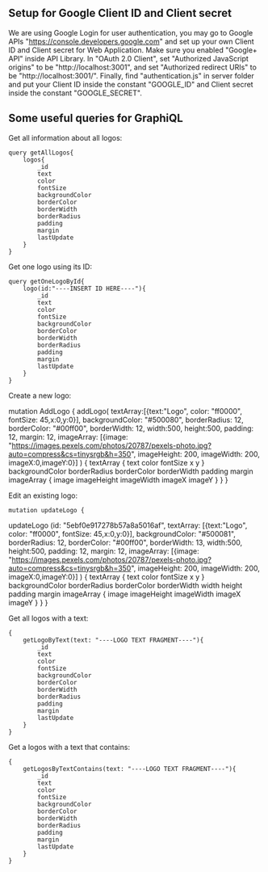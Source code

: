 ## Setup for Google Client ID and Client secret
We are using Google Login for user authentication, you may go to Google APIs "https://console.developers.google.com" and set up your own Client ID and Client secret for Web Application. Make sure you enabled "Google+ API" inside API Library. In "OAuth 2.0 Client", set "Authorized JavaScript origins" to be "http://localhost:3001", and set "Authorized redirect URIs" to be "http://localhost:3001/". Finally, find "authentication.js" in server folder and put your Client ID inside the constant "GOOGLE_ID" and Client secret inside the constant "GOOGLE_SECRET".


## Some useful queries for GraphiQL

Get all information about all logos:

    query getAllLogos{
        logos{
            _id
            text
            color
            fontSize
            backgroundColor
            borderColor
            borderWidth
            borderRadius
            padding
            margin
            lastUpdate
        }
    }

Get one logo using its ID:

    query getOneLogoById{
        logo(id:"----INSERT ID HERE----"){
            _id
            text
            color
            fontSize
            backgroundColor
            borderColor
            borderWidth
            borderRadius
            padding
            margin
            lastUpdate
        }
    }

Create a new logo:

   mutation AddLogo {
   addLogo(
    textArray:[{text:"Logo", color: "ff0000", fontSize: 45,x:0,y:0}],
    backgroundColor: "#500080", 
    borderRadius: 12, 
    borderColor: "#00ff00", 
    borderWidth: 12, 
    width:500,
    height:500,
    padding: 12, 
    margin: 12,
  	imageArray: [{image: "https://images.pexels.com/photos/20787/pexels-photo.jpg?auto=compress&cs=tinysrgb&h=350",
            imageHeight: 200, imageWidth: 200, imageX:0,imageY:0}] ) {
    textArray {
      text
      color
      fontSize
      x
      y
    }
    backgroundColor
    borderRadius
    borderColor
    borderWidth
    padding
    margin
    imageArray {
      image
      imageHeight
      imageWidth
      imageX
      imageY
    }
  }
}


Edit an existing logo:

    mutation updateLogo {
  updateLogo (id: "5ebf0e917278b57a8a5016af", textArray: [{text:"Logo", color: "ff0000", fontSize: 45,x:0,y:0}], 
  backgroundColor: "#500081", 
    borderRadius: 12, 
    borderColor: "#00ff00", 
    borderWidth: 13, 
    width:500,
    height:500,
    padding: 12, 
    margin: 12,
  	imageArray: [{image: "https://images.pexels.com/photos/20787/pexels-photo.jpg?auto=compress&cs=tinysrgb&h=350",
            imageHeight: 200, imageWidth: 200, imageX:0,imageY:0}] ) {
    textArray {
      text
      color
      fontSize
      x
      y
    }
    backgroundColor
    borderRadius
    borderColor
    borderWidth
    width
    height
    padding
    margin
    imageArray {
      image 
      imageHeight
      imageWidth
      imageX
      imageY
    }
  }
}

Get all logos with a text:

    {
        getLogoByText(text: "----LOGO TEXT FRAGMENT----"){
            _id
            text
            color
            fontSize
            backgroundColor
            borderColor
            borderWidth
            borderRadius
            padding
            margin
            lastUpdate
        }
    }

Get a logos with a text that contains:

    {
        getLogosByTextContains(text: "----LOGO TEXT FRAGMENT----"){
            _id
            text
            color
            fontSize
            backgroundColor
            borderColor
            borderWidth
            borderRadius
            padding
            margin
            lastUpdate
        }
    }
